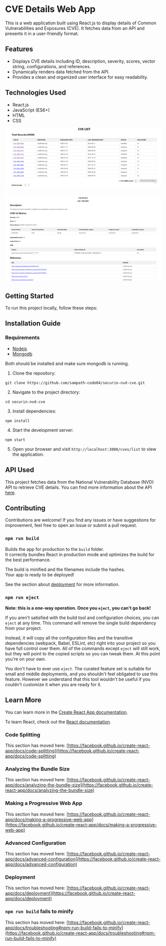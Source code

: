 # CVE Details Web App

This is a web application built using React.js to display details of Common Vulnerabilities and Exposures (CVE). It fetches data from an API and presents it in a user-friendly format.

## Features

- Displays CVE details including ID, description, severity, scores, vector string, configurations, and references.
- Dynamically renders data fetched from the API.
- Provides a clean and organized user interface for easy readability.

## Technologies Used

- React.js
- JavaScript (ES6+)
- HTML
- CSS

![cvelist_page](./images/cvelist.png)

![cvedetails_page](./images/cvedetails.png)
## Getting Started

To run this project locally, follow these steps:

## Installation Guide

### Requirements
- [Nodejs](https://nodejs.org/en/download)
- [Mongodb](https://www.mongodb.com/docs/manual/administration/install-community/)

Both should be installed and make sure mongodb is running.
1. Clone the repository:
```shell
git clone https://github.com/sampath-code04/securin-nvd-cve.git
```

2. Navigate to the project directory:
```shell
cd securin-nvd-cve
```

3. Install dependencies:
```shell
npm install
```

4. Start the development server:
```shell
npm start
```

5. Open your browser and visit `http://localhost:3000/cves/list` to view the application.

## API Used

This project fetches data from the National Vulnerability Database (NVD) API to retrieve CVE details. You can find more information about the API [here](https://nvd.nist.gov/).

## Contributing

Contributions are welcome! If you find any issues or have suggestions for improvement, feel free to open an issue or submit a pull request.

### `npm run build`

Builds the app for production to the `build` folder.\
It correctly bundles React in production mode and optimizes the build for the best performance.

The build is minified and the filenames include the hashes.\
Your app is ready to be deployed!

See the section about [deployment](https://facebook.github.io/create-react-app/docs/deployment) for more information.

### `npm run eject`

**Note: this is a one-way operation. Once you `eject`, you can't go back!**

If you aren't satisfied with the build tool and configuration choices, you can `eject` at any time. This command will remove the single build dependency from your project.

Instead, it will copy all the configuration files and the transitive dependencies (webpack, Babel, ESLint, etc) right into your project so you have full control over them. All of the commands except `eject` will still work, but they will point to the copied scripts so you can tweak them. At this point you're on your own.

You don't have to ever use `eject`. The curated feature set is suitable for small and middle deployments, and you shouldn't feel obligated to use this feature. However we understand that this tool wouldn't be useful if you couldn't customize it when you are ready for it.

## Learn More

You can learn more in the [Create React App documentation](https://facebook.github.io/create-react-app/docs/getting-started).

To learn React, check out the [React documentation](https://reactjs.org/).

### Code Splitting

This section has moved here: [https://facebook.github.io/create-react-app/docs/code-splitting](https://facebook.github.io/create-react-app/docs/code-splitting)

### Analyzing the Bundle Size

This section has moved here: [https://facebook.github.io/create-react-app/docs/analyzing-the-bundle-size](https://facebook.github.io/create-react-app/docs/analyzing-the-bundle-size)

### Making a Progressive Web App

This section has moved here: [https://facebook.github.io/create-react-app/docs/making-a-progressive-web-app](https://facebook.github.io/create-react-app/docs/making-a-progressive-web-app)

### Advanced Configuration

This section has moved here: [https://facebook.github.io/create-react-app/docs/advanced-configuration](https://facebook.github.io/create-react-app/docs/advanced-configuration)

### Deployment

This section has moved here: [https://facebook.github.io/create-react-app/docs/deployment](https://facebook.github.io/create-react-app/docs/deployment)

### `npm run build` fails to minify

This section has moved here: [https://facebook.github.io/create-react-app/docs/troubleshooting#npm-run-build-fails-to-minify](https://facebook.github.io/create-react-app/docs/troubleshooting#npm-run-build-fails-to-minify)
